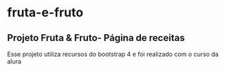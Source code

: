 # fruta-e-fruto
<h2> Projeto Fruta & Fruto- Página de receitas </h2>
<p> Esse projeto utiliza recursos do bootstrap 4 e foi realizado com o curso da alura<p>
